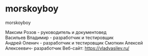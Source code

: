 # morskoyboy
morskoyboy<br />

Максим Розов - руководитель и документовед <br />
Васильев Владимир - разработчик и тестировщик<br />
Андрей Оленич - разработчик и тестировщик
Смоткин Алексей Алексеевич- разработчик
Веб-сайт: https://vladvasilev.ru/
